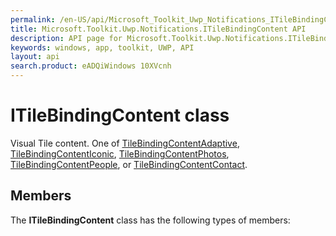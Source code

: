```yaml
---
permalink: /en-US/api/Microsoft_Toolkit_Uwp_Notifications_ITileBindingContent.htm
title: Microsoft.Toolkit.Uwp.Notifications.ITileBindingContent API 
description: API page for Microsoft.Toolkit.Uwp.Notifications.ITileBindingContent
keywords: windows, app, toolkit, UWP, API
layout: api
search.product: eADQiWindows 10XVcnh
---
```



# ITileBindingContent class

Visual Tile content. One of [TileBindingContentAdaptive](Microsoft_Toolkit_Uwp_Notifications_TileBindingContentAdaptive.htm), [TileBindingContentIconic](Microsoft_Toolkit_Uwp_Notifications_TileBindingContentIconic.htm), [TileBindingContentPhotos](Microsoft_Toolkit_Uwp_Notifications_TileBindingContentPhotos.htm), [TileBindingContentPeople](Microsoft_Toolkit_Uwp_Notifications_TileBindingContentPeople.htm), or [TileBindingContentContact](Microsoft_Toolkit_Uwp_Notifications_TileBindingContentContact.htm).

## Members

The **ITileBindingContent** class has the following types of members:
